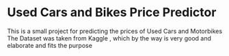 # Used Cars and Bikes Price Predictor 

This is a small project for predicting the prices of Used Cars and Motorbikes 
The Dataset was taken from Kaggle , which by the way is very good and elaborate and fits the purpose 
